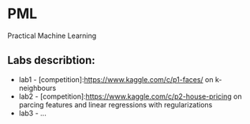 # PML
Practical Machine Learning

## Labs describtion:

 * lab1 - [competition]:https://www.kaggle.com/c/p1-faces/ on k-neighbours 
 * lab2 - [competition]:https://www.kaggle.com/c/p2-house-pricing on parcing features and linear regressions with regularizations
 * lab3 - ...
